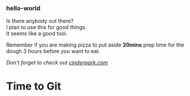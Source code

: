 ### hello-world
Is there anybody out there?  
I plan to use this for good things.  
It seems like a good tool.

Remember if you are making pizza to put aside **20mins** prep time for the dough 3 hours before *you* want to eat.

*Don't forget to check out [cinderpark.com](http://cinderpark.com)*

# Time to Git
